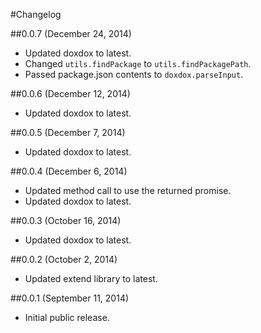#Changelog

##0.0.7 (December 24, 2014)

- Updated doxdox to latest.
- Changed `utils.findPackage` to `utils.findPackagePath`.
- Passed package.json contents to `doxdox.parseInput`.

##0.0.6 (December 12, 2014)

- Updated doxdox to latest.

##0.0.5 (December 7, 2014)

- Updated doxdox to latest.

##0.0.4 (December 6, 2014)

- Updated method call to use the returned promise.
- Updated doxdox to latest.

##0.0.3 (October 16, 2014)

- Updated doxdox to latest.

##0.0.2 (October 2, 2014)

- Updated extend library to latest.

##0.0.1 (September 11, 2014)

- Initial public release.
